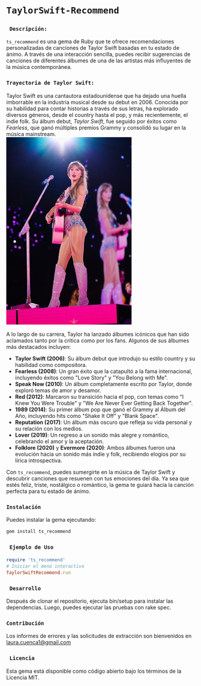 # ```TaylorSwift-Recommend```
### ``` Descripción:```<br>
`ts_recommend` es una gema de Ruby que te ofrece recomendaciones personalizadas de canciones de Taylor Swift basadas en tu estado de ánimo. A través de una interacción sencilla, puedes recibir sugerencias de canciones de diferentes álbumes de una de las artistas más influyentes de la música contemporánea.

### ```Trayectoria de Taylor Swift:``` <br>
Taylor Swift es una cantautora estadounidense que ha dejado una huella imborrable en la industria musical desde su debut en 2006. Conocida por su habilidad para contar historias a través de sus letras, ha explorado diversos géneros, desde el country hasta el pop, y más recientemente, el indie folk. Su álbum debut, *Taylor Swift*, fue seguido por éxitos como *Fearless*, que ganó múltiples premios Grammy y consolidó su lugar en la música mainstream.<br>
<img src="public/ts.png" alt="Taylor Swift" height="500">

A lo largo de su carrera, Taylor ha lanzado álbumes icónicos que han sido aclamados tanto por la crítica como por los fans. Algunos de sus álbumes más destacados incluyen:

- **Taylor Swift (2006)**: Su álbum debut que introdujo su estilo country y su habilidad como compositora.
- **Fearless (2008)**: Un gran éxito que la catapultó a la fama internacional, incluyendo éxitos como "Love Story" y "You Belong with Me".
- **Speak Now (2010)**: Un álbum completamente escrito por Taylor, donde exploró temas de amor y desamor.
- **Red (2012)**: Marcaron su transición hacia el pop, con temas como "I Knew You Were Trouble" y "We Are Never Ever Getting Back Together".
- **1989 (2014)**: Su primer álbum pop que ganó el Grammy al Álbum del Año, incluyendo hits como "Shake It Off" y "Blank Space".
- **Reputation (2017)**: Un álbum más oscuro que refleja su vida personal y su relación con los medios.
- **Lover (2019)**: Un regreso a un sonido más alegre y romántico, celebrando el amor y la aceptación.
- **Folklore (2020)** y **Evermore (2020)**: Ambos álbumes fueron una evolución hacia un sonido más indie y folk, recibiendo elogios por su lírica introspectiva.

Con `ts_recommend`, puedes sumergirte en la música de Taylor Swift y descubrir canciones que resuenen con tus emociones del día. Ya sea que estés feliz, triste, nostálgico o romántico, la gema te guiará hacia la canción perfecta para tu estado de ánimo.


### ```Instalación```
Puedes instalar la gema ejecutando:

```bash
gem install ts_recommend
```
### ``` Ejemplo de Uso```
```ruby
require 'ts_recommend'
# Iniciar el menú interactivo
TaylorSwiftRecommend.run
```

### ``` Desarrollo```
Después de clonar el repositorio, ejecuta bin/setup para instalar las dependencias. Luego, puedes ejecutar las pruebas con rake spec.

### ```Contribución```
Los informes de errores y las solicitudes de extracción son bienvenidos en laura.cuenca1@gmail.com

### ``` Licencia```
Esta gema está disponible como código abierto bajo los términos de la Licencia MIT.
